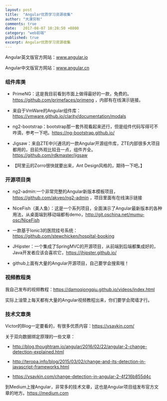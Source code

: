```yaml
---
layout: post
title:  "Angular优质学习资源收集"
author: "大漠穷秋"
comments: true
date:   2017-08-07 10:28:50 +0800
category: "web前端"
published: true
excerpt: Angular优质学习资源收集
---
```


Angular英文版官方网站：<a href="http://www.angular.io" target="_blank">www.angular.io</a>


Angular中文版官方网站：<a href="http://www.angular.cn" target="_blank">www.angular.cn</a>

### 组件库类

- PrimeNG：这是我目前看到市面上做得最好的一款，免费的。<a href="https://github.com/primefaces/primeng" target="_blank">https://github.com/primefaces/primeng</a> ，内部有在线演示链接。

- 来自于VmWare的Angular组件库：https://vmware.github.io/clarity/documentation/modals

- ng2-bootstrap：bootstrap那一套外观看起来还行，但是组件代码写得可不咋滴，参考一下吧。<a href="https://ng-bootstrap.github.io/" target="_blank">https://ng-bootstrap.github.io/</a>

- Jigsaw：来自ZTE中兴通讯的一款Angular开源组件库，ZTE内部很多大项目都用的，目前外观比较丑一点，组件齐全。<a href="https://github.com/rdkmaster/jigsaw" target="_blank">https://github.com/rdkmaster/jigsaw</a>

- 【阿里云的Zorro很快就要出来，Ant Design风格的，期待一下吧。】

### 开源项目类

- ng2-admin:一个非常完整的Angular新版本模板项目，<a href="https://github.com/akveo/ng2-admin" target="_blank">https://github.com/akveo/ng2-admin</a> ，项目里面有在线演示链接

- NiceFish（美人鱼）：这是一个系列项目，全面演示了Angular最新版本的各种用法，从桌面端到移动端都有demo，<a href="http://git.oschina.net/mumu-osc/NiceFish" target="_blank">http://git.oschina.net/mumu-osc/NiceFish</a>

- 一款基于Ionic3的医院挂号系统：<a href="https://github.com/stewchicken/hospital-booking" target="_blank">https://github.com/stewchicken/hospital-booking</a>

- JHipster：一个集成了SpringMVC的开源项目，从前端到后端都集成好的，Java开发者应该会喜欢它，<a href="https://jhipster.github.io/" target="_blank">https://jhipster.github.io/</a>

- github上面有大量的Angular开源项目，自己要学会搜索哦！

### 视频教程类

我自己发布的视频教程：<a href="https://damoqiongqiu.github.io/videos/index.html" target="_blank">https://damoqiongqiu.github.io/videos/index.html</a>

实际上油管上每天都有大量的Angular视频教程出来，你们要学会爬墙才行。

### 技术文章类

Victor的Blog一定要看的，有很多优质内容：<a href="https://vsavkin.com/" target="_blank">https://vsavkin.com/</a>

关于双向数据绑定原理的一些文章：

- <a href="http://blog.thoughtram.io/angular/2016/02/22/angular-2-change-detection-explained.html" target="_blank">http://blog.thoughtram.io/angular/2016/02/22/angular-2-change-detection-explained.html</a>

- <a href="http://teropa.info/blog/2015/03/02/change-and-its-detection-in-javascript-frameworks.html" target="_blank">http://teropa.info/blog/2015/03/02/change-and-its-detection-in-javascript-frameworks.html</a>

- <a href="https://vsavkin.com/change-detection-in-angular-2-4f216b855d4c" target="_blank">https://vsavkin.com/change-detection-in-angular-2-4f216b855d4c</a>

到Medium上搜Angular，非常多的技术文章，这也是Angular项目组发布官方文章的地方。<a href="https://medium.com" target="_blank">https://medium.com</a>
